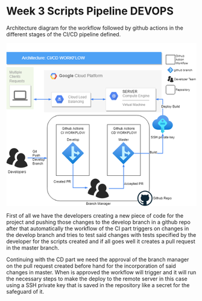 # Week 3 Scripts Pipeline DEVOPS

Architecture diagram for the workflow followed by github actions in the different stages of the CI/CD pipeline defined.

![Architecture diagram](images/CI_CD.png)

First of all we have the developers creating a new piece of code for the project and pushing those changes to the develop branch in a github repo after that automatically the workflow of the CI part triggers on changes in the develop branch and tries to test said changes with tests specified by the developer for the scripts created and if all goes well it creates a pull request in the master branch.

Continuing with the CD part we need the approval of the branch manager on the pull request created before hand for the incorporation of said changes in master. When is approved the workflow will trigger and it will run the necessary steps to make the deploy to the remote server in this case using a SSH private key that is saved in the repository like a secret for the safeguard of it.